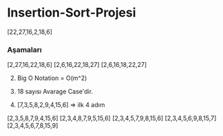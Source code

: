 # Insertion-Sort-Projesi
[22,27,16,2,18,6]

### Aşamaları
[2,27,16,22,18,6]
[2,6,16,22,18,27]
[2,6,16,18,22,27]

2) Big O Notation = O(m^2)

3) 18 sayısı Avarage Case'dir.

4) [7,3,5,8,2,9,4,15,6] => ilk 4 adım 

[2,3,5,8,7,9,4,15,6]
[2,3,4,8,7,9,5,15,6]
[2,3,4,5,7,9,8,15,6]
[2,3,4,5,6,9,8,15,7]
[2,3,4,5,6,7,8,15,9]